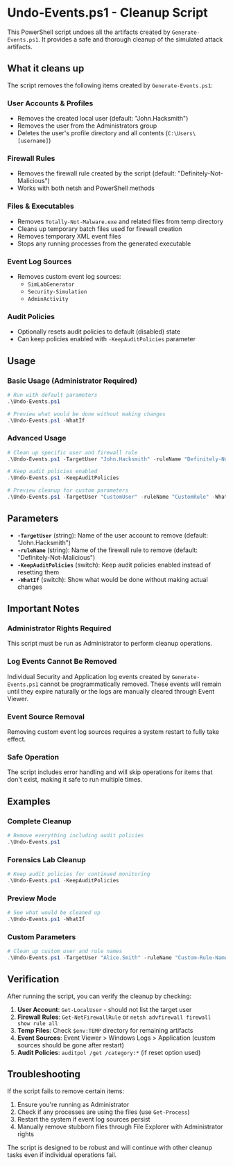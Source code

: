 # Undo-Events.ps1 - Cleanup Script

This PowerShell script undoes all the artifacts created by `Generate-Events.ps1`. It provides a safe and thorough cleanup of the simulated attack artifacts.

## What it cleans up

The script removes the following items created by `Generate-Events.ps1`:

### User Accounts & Profiles
- Removes the created local user (default: "John.Hacksmith")
- Removes the user from the Administrators group
- Deletes the user's profile directory and all contents (`C:\Users\[username]`)

### Firewall Rules
- Removes the firewall rule created by the script (default: "Definitely-Not-Malicious")
- Works with both netsh and PowerShell methods

### Files & Executables
- Removes `Totally-Not-Malware.exe` and related files from temp directory
- Cleans up temporary batch files used for firewall creation
- Removes temporary XML event files
- Stops any running processes from the generated executable

### Event Log Sources
- Removes custom event log sources:
  - `SimLabGenerator`
  - `Security-Simulation` 
  - `AdminActivity`

### Audit Policies
- Optionally resets audit policies to default (disabled) state
- Can keep policies enabled with `-KeepAuditPolicies` parameter

## Usage

### Basic Usage (Administrator Required)
```powershell
# Run with default parameters
.\Undo-Events.ps1

# Preview what would be done without making changes
.\Undo-Events.ps1 -WhatIf
```

### Advanced Usage
```powershell
# Clean up specific user and firewall rule
.\Undo-Events.ps1 -TargetUser "John.Hacksmith" -ruleName "Definitely-Not-Malicious"

# Keep audit policies enabled
.\Undo-Events.ps1 -KeepAuditPolicies

# Preview cleanup for custom parameters
.\Undo-Events.ps1 -TargetUser "CustomUser" -ruleName "CustomRule" -WhatIf
```

## Parameters

- **`-TargetUser`** (string): Name of the user account to remove (default: "John.Hacksmith")
- **`-ruleName`** (string): Name of the firewall rule to remove (default: "Definitely-Not-Malicious") 
- **`-KeepAuditPolicies`** (switch): Keep audit policies enabled instead of resetting them
- **`-WhatIf`** (switch): Show what would be done without making actual changes

## Important Notes

### Administrator Rights Required
This script must be run as Administrator to perform cleanup operations.

### Log Events Cannot Be Removed
Individual Security and Application log events created by `Generate-Events.ps1` cannot be programmatically removed. These events will remain until they expire naturally or the logs are manually cleared through Event Viewer.

### Event Source Removal
Removing custom event log sources requires a system restart to fully take effect.

### Safe Operation
The script includes error handling and will skip operations for items that don't exist, making it safe to run multiple times.

## Examples

### Complete Cleanup
```powershell
# Remove everything including audit policies
.\Undo-Events.ps1
```

### Forensics Lab Cleanup
```powershell
# Keep audit policies for continued monitoring
.\Undo-Events.ps1 -KeepAuditPolicies
```

### Preview Mode
```powershell
# See what would be cleaned up
.\Undo-Events.ps1 -WhatIf
```

### Custom Parameters
```powershell
# Clean up custom user and rule names
.\Undo-Events.ps1 -TargetUser "Alice.Smith" -ruleName "Custom-Rule-Name"
```

## Verification

After running the script, you can verify the cleanup by checking:

1. **User Account**: `Get-LocalUser` - should not list the target user
2. **Firewall Rules**: `Get-NetFirewallRule` or `netsh advfirewall firewall show rule all`
3. **Temp Files**: Check `$env:TEMP` directory for remaining artifacts
4. **Event Sources**: Event Viewer > Windows Logs > Application (custom sources should be gone after restart)
5. **Audit Policies**: `auditpol /get /category:*` (if reset option used)

## Troubleshooting

If the script fails to remove certain items:
1. Ensure you're running as Administrator
2. Check if any processes are using the files (use `Get-Process`)
3. Restart the system if event log sources persist
4. Manually remove stubborn files through File Explorer with Administrator rights

The script is designed to be robust and will continue with other cleanup tasks even if individual operations fail.
